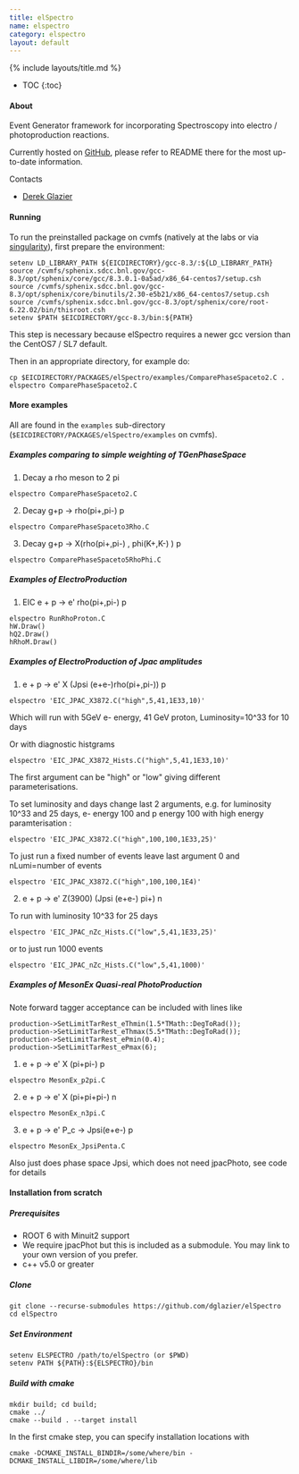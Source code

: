 ```yaml
---
title: elSpectro
name: elspectro
category: elspectro
layout: default
---
```


{% include layouts/title.md %}

* TOC
{:toc}


#### About

Event Generator framework for incorporating Spectroscopy into electro / photoproduction reactions.

Currently hosted on [GitHub](https://github.com/dglazier/elSpectro),
please refer to README there for the most up-to-date information.

Contacts
* [Derek Glazier](https://github.com/dglazier)

#### Running
To run the preinstalled package on cvmfs (natively at the labs
or via [singularity](/software/eicsmear_generators_singularity.html)),
first prepare the environment:
```
setenv LD_LIBRARY_PATH ${EICDIRECTORY}/gcc-8.3/:${LD_LIBRARY_PATH}
source /cvmfs/sphenix.sdcc.bnl.gov/gcc-8.3/opt/sphenix/core/gcc/8.3.0.1-0a5ad/x86_64-centos7/setup.csh
source /cvmfs/sphenix.sdcc.bnl.gov/gcc-8.3/opt/sphenix/core/binutils/2.30-e5b21/x86_64-centos7/setup.csh
source /cvmfs/sphenix.sdcc.bnl.gov/gcc-8.3/opt/sphenix/core/root-6.22.02/bin/thisroot.csh
setenv $PATH $EICDIRECTORY/gcc-8.3/bin:${PATH}
```
This step is necessary because elSpectro requires a newer gcc version than the
CentOS7 / SL7 default.

Then in an appropriate directory, for example do:
```
cp $EICDIRECTORY/PACKAGES/elSpectro/examples/ComparePhaseSpaceto2.C .
elspectro ComparePhaseSpaceto2.C
```

#### More examples
All are found in the ```examples``` sub-directory
(```$EICDIRECTORY/PACKAGES/elSpectro/examples``` on cvmfs).


##### Examples comparing to simple weighting of TGenPhaseSpace

1) Decay a rho meson to 2 pi
```
elspectro ComparePhaseSpaceto2.C
```

2) Decay g+p -> rho(pi+,pi-) p
```
elspectro ComparePhaseSpaceto3Rho.C
```

3) Decay g+p -> X(rho(pi+,pi-) , phi(K+,K-) ) p
```
elspectro ComparePhaseSpaceto5RhoPhi.C
```

##### Examples of ElectroProduction

1) EIC e + p -> e' rho(pi+,pi-) p
```
elspectro RunRhoProton.C
hW.Draw()
hQ2.Draw()
hRhoM.Draw()
```

##### Examples of ElectroProduction of Jpac amplitudes

1) e + p -> e' X (Jpsi (e+e-)rho(pi+,pi-)) p
```
elspectro 'EIC_JPAC_X3872.C("high",5,41,1E33,10)'
```

Which will run with 5GeV e- energy, 41 GeV proton, Luminosity=10^33 for 10 days

Or with diagnostic histgrams
```
elspectro 'EIC_JPAC_X3872_Hists.C("high",5,41,1E33,10)'
```

The first argument can be "high" or "low" giving different parameterisations.

To set luminosity and days change last 2 arguments, e.g. for luminosity 10^33 and 25 days, e- energy 100 and p energy 100 with high energy paramterisation :
```
elspectro 'EIC_JPAC_X3872.C("high",100,100,1E33,25)'
```

To just run a fixed number of events leave last argument 0 and nLumi=number of events
```
elspectro 'EIC_JPAC_X3872.C("high",100,100,1E4)'
```

2) e + p -> e' Z(3900) (Jpsi (e+e-) pi+) n

To run with luminosity 10^33 for 25 days
```
elspectro 'EIC_JPAC_nZc_Hists.C("low",5,41,1E33,25)'
```

or to just run 1000 events
```
elspectro 'EIC_JPAC_nZc_Hists.C("low",5,41,1000)'
```

##### Examples of MesonEx Quasi-real PhotoProduction

Note forward tagger acceptance can be included with lines like
```
production->SetLimitTarRest_eThmin(1.5*TMath::DegToRad());
production->SetLimitTarRest_eThmax(5.5*TMath::DegToRad());
production->SetLimitTarRest_ePmin(0.4);
production->SetLimitTarRest_ePmax(6);
```


1) e + p -> e' X (pi+pi-) p
```
elspectro MesonEx_p2pi.C
```

2) e + p -> e' X (pi+pi+pi-) n
```
elspectro MesonEx_n3pi.C
```

3)  e + p -> e' P_c -> Jpsi(e+e-) p
```
elspectro MesonEx_JpsiPenta.C
```

Also just does phase space Jpsi, which does not need jpacPhoto, see code for details


#### Installation from scratch

##### Prerequisites

* ROOT 6 with Minuit2 support
* We require jpacPhot but this is included as a submodule. You may link to your own version of you prefer.
* c++ v5.0 or greater

##### Clone
```
git clone --recurse-submodules https://github.com/dglazier/elSpectro
cd elSpectro
```

##### Set Environment
```
setenv ELSPECTRO /path/to/elSpectro (or $PWD)
setenv PATH ${PATH}:${ELSPECTRO}/bin
```

##### Build with cmake
```
mkdir build; cd build;
cmake ../
cmake --build . --target install
```

In the first cmake step, you can specify installation locations with
```
cmake -DCMAKE_INSTALL_BINDIR=/some/where/bin -DCMAKE_INSTALL_LIBDIR=/some/where/lib
```
